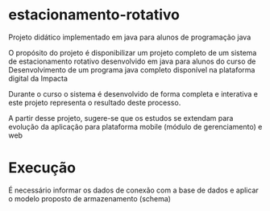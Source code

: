 # estacionamento-rotativo

Projeto didático implementado em java para alunos de programação java

O propósito do projeto é disponibilizar um projeto completo de um sistema de estacionamento rotativo desenvolvido em java para alunos do curso de Desenvolvimento de um programa java completo disponível na plataforma digital da Impacta

Durante o curso o sistema é desenvolvido de forma completa e interativa e este projeto representa o resultado deste processo.

A partir desse projeto, sugere-se que os estudos se extendam para evolução da aplicação para plataforma mobile (módulo de gerenciamento) e web

# Execução
É necessário informar os dados de conexão com a base de dados e aplicar o modelo proposto de armazenamento (schema) 

